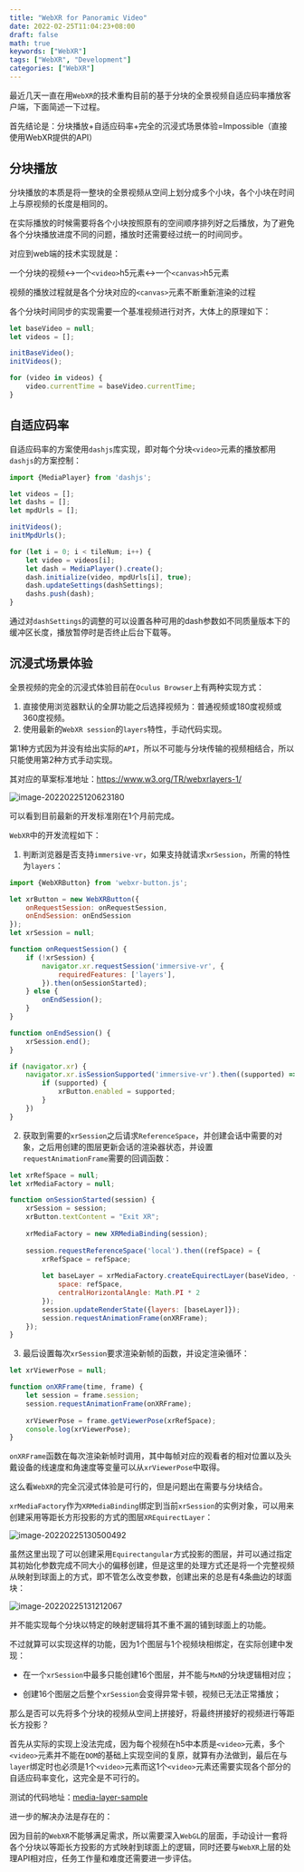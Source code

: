 ```yaml
---
title: "WebXR for Panoramic Video"
date: 2022-02-25T11:04:23+08:00
draft: false
math: true
keywords: ["WebXR"]
tags: ["WebXR", "Development"]
categories: ["WebXR"]
---
```


最近几天一直在用`WebXR`的技术重构目前的基于分块的全景视频自适应码率播放客户端，下面简述一下过程。

首先结论是：分块播放+自适应码率+完全的沉浸式场景体验=Impossible（直接使用WebXR提供的API）

## 分块播放

分块播放的本质是将一整块的全景视频从空间上划分成多个小块，各个小块在时间上与原视频的长度是相同的。

在实际播放的时候需要将各个小块按照原有的空间顺序排列好之后播放，为了避免各个分块播放进度不同的问题，播放时还需要经过统一的时间同步。

对应到web端的技术实现就是：

一个分块的视频<->一个`<video>`h5元素<->一个`<canvas>`h5元素

视频的播放过程就是各个分块对应的`<canvas>`元素不断重新渲染的过程

各个分块时间同步的实现需要一个基准视频进行对齐，大体上的原理如下：

```javascript
let baseVideo = null;
let videos = [];

initBaseVideo();
initVideos();

for (video in videos) {
    video.currentTime = baseVideo.currentTime;
}
```

## 自适应码率

自适应码率的方案使用`dashjs`库实现，即对每个分块`<video>`元素的播放都用`dashjs`的方案控制：

```javascript
import {MediaPlayer} from 'dashjs';

let videos = [];
let dashs = [];
let mpdUrls = [];

initVideos();
initMpdUrls();

for (let i = 0; i < tileNum; i++) {
    let video = videos[i];
    let dash = MediaPlayer().create();
    dash.initialize(video, mpdUrls[i], true);
    dash.updateSettings(dashSettings);
    dashs.push(dash);
}
```

通过对`dashSettings`的调整的可以设置各种可用的dash参数如不同质量版本下的缓冲区长度，播放暂停时是否终止后台下载等。

## 沉浸式场景体验

全景视频的完全的沉浸式体验目前在`Oculus Browser`上有两种实现方式：

1. 直接使用浏览器默认的全屏功能之后选择视频为：普通视频或180度视频或360度视频。
2. 使用最新的`WebXR session`的`layers`特性，手动代码实现。

第1种方式因为并没有给出实际的`API`，所以不可能与分块传输的视频相结合，所以只能使用第2种方式手动实现。

其对应的草案标准地址：https://www.w3.org/TR/webxrlayers-1/

![image-20220225120623180](https://raw.githubusercontent.com/ayamir/blog-imgs/main/image-20220225120623180.png)

可以看到目前最新的开发标准刚在1个月前完成。

`WebXR`中的开发流程如下：

1. 判断浏览器是否支持`immersive-vr`，如果支持就请求`xrSession`，所需的特性为`layers`：

```javascript
import {WebXRButton} from 'webxr-button.js';

let xrButton = new WebXRButton({
    onRequestSession: onRequestSession,
    onEndSession: onEndSession
});
let xrSession = null;

function onRequestSession() {
    if (!xrSession) {
        navigator.xr.requestSession('immersive-vr', {
            requiredFeatures: ['layers'],
        }).then(onSessionStarted);
    } else {
        onEndSession();
    }
}

function onEndSession() {
    xrSession.end();
}

if (navigator.xr) {
	navigator.xr.isSessionSupported('immersive-vr').then((supported) => {
		if (supported) {
            xrButton.enabled = supported;
        }
	})
}
```

2. 获取到需要的`xrSession`之后请求`ReferenceSpace`，并创建会话中需要的对象，之后用创建的图层更新会话的渲染器状态，并设置`requestAnimationFrame`需要的回调函数：

```javascript
let xrRefSpace = null;
let xrMediaFactory = null;

function onSessionStarted(session) {
    xrSession = session;
    xrButton.textContent = "Exit XR";
    
    xrMediaFactory = new XRMediaBinding(session);
    
    session.requestReferenceSpace('local').then((refSpace) = {
        xrRefSpace = refSpace;
        
        let baseLayer = xrMediaFactory.createEquirectLayer(baseVideo, {
        	space: refSpace,
        	centralHorizontalAngle: Math.PI * 2
    	});
    	session.updateRenderState({layers: [baseLayer]});
    	session.requestAnimationFrame(onXRFrame);
    });
}
```

3. 最后设置每次`xrSession`要求渲染新帧的函数，并设定渲染循环：

```javascript
let xrViewerPose = null;

function onXRFrame(time, frame) {
    let session = frame.session;
    session.requestAnimationFrame(onXRFrame);
    
    xrViewerPose = frame.getViewerPose(xrRefSpace);
    console.log(xrViewerPose);
}
```

`onXRFrame`函数在每次渲染新帧时调用，其中每帧对应的观看者的相对位置以及头戴设备的线速度和角速度等变量可以从`xrViewerPose`中取得。

这么看`WebXR`的完全沉浸式体验是可行的，但是问题出在需要与分块结合。

`xrMediaFactory`作为`XRMediaBinding`绑定到当前`xrSession`的实例对象，可以用来创建采用等距长方形投影的方式的图层`XREquirectLayer`：

![image-20220225130500492](https://raw.githubusercontent.com/ayamir/blog-imgs/main/image-20220225130500492.png)

虽然这里出现了可以创建采用`Equirectangular`方式投影的图层，并可以通过指定其初始化参数完成不同大小的偏移创建，但是这里的处理方式还是将一个完整视频从映射到球面上的方式，即不管怎么改变参数，创建出来的总是有4条曲边的球面块：

![image-20220225131212067](https://raw.githubusercontent.com/ayamir/blog-imgs/main/image-20220225131212067.png)

并不能实现每个分块以特定的映射逻辑将其不重不漏的铺到球面上的功能。

不过就算可以实现这样的功能，因为1个图层与1个视频块相绑定，在实际创建中发现：

+ 在一个`xrSession`中最多只能创建16个图层，并不能与`MxN`的分块逻辑相对应；

+ 创建16个图层之后整个`xrSession`会变得异常卡顿，视频已无法正常播放；

那么是否可以先将多个分块的视频从空间上拼接好，将最终拼接好的视频进行等距长方投影？

首先从实际的实现上没法完成，因为每个视频在h5中本质是`<video>`元素，多个`<video>`元素并不能在`DOM`的基础上实现空间的复原，就算有办法做到，最后在与`layer`绑定时也必须是1个`<video>`元素而这1个`<video>`元素还需要实现各个部分的自适应码率变化，这完全是不可行的。

测试的代码地址：[media-layer-sample](https://github.com/ayamir/tiled-vr-dash-platform/blob/main/client/eqrt-media-demo/media-layer-sample.html)

进一步的解决办法是存在的：

因为目前的`WebXR`不能够满足需求，所以需要深入`WebGL`的层面，手动设计一套将各个分块以等距长方投影的方式映射到球面上的逻辑，同时还要与`WebXR`上层的处理API相对应，任务工作量和难度还需要进一步评估。
